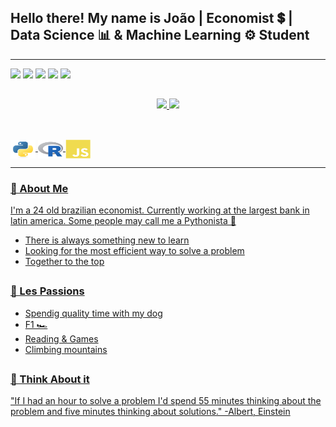 ## Hello there! My name is João | Economist 💲 | Data Science 📊 & Machine Learning ⚙️ Student 
------

 
<div> 
  <a href="https://www.linkedin.com/in/jpdarocha98" target="_blank"><img src="https://img.shields.io/badge/-LinkedIn-%230077B5?style=for-the-badge&logo=linkedin&logoColor=white" target="_blank"></a>
 <a href = "mailto:jp.darocha98@gmail.com"><img src="https://img.shields.io/badge/-Gmail-%23333?style=for-the-badge&logo=gmail&logoColor=white" target="_blank"></a>
  <a href="https://discord.gg/669456902714949652" target="_blank"><img src="https://img.shields.io/badge/Discord-7289DA?style=for-the-badge&logo=discord&logoColor=white" target="_blank"></a>
  <a href="https://instagram.com/soojoao" target="_blank"><img src="https://img.shields.io/badge/-Instagram-%23E4405F?style=for-the-badge&logo=instagram&logoColor=white" target="_blank"></a>
 <a href="https://twitter.com/Snake_sempai" target="_blank"><img src="https://img.shields.io/badge/Twitter-1DA1F2?style=for-the-badge&logo=twitter&logoColor=white" target="_blank"></a>
  
</div>
  
##

  <div align="center">
  <a href="https://github.com/jotapeds">
  <img height="125em" src="https://github-readme-stats.vercel.app/api?username=jotapeds&show_icons=true&theme=dracula&include_all_commits=true&count_private=true"/>
  <img height="125em" src="https://github-readme-stats.vercel.app/api/top-langs/?username=jotapeds&layout=compact&langs_count=7&theme=dracula"/>
 
</div>
  
##
  
<div style="display: inline_block"><br>
  <img align="center" alt="jpds-Python" height="30" width="40" src="https://raw.githubusercontent.com/devicons/devicon/master/icons/python/python-original.svg">
  <img align="center" alt="jpds-R" height="30" width="40" src="https://raw.githubusercontent.com/devicons/devicon/master/icons/r/r-original.svg">
  <img align="center" alt="jpds-Js" height="30" width="40" src="https://raw.githubusercontent.com/devicons/devicon/master/icons/javascript/javascript-plain.svg">
 

</div>
  
-------

 
 ### 🤫 About Me 
   
   
 I'm a 24 old brazilian economist. Currently working at the largest bank in latin america. Some people may call me a Pythonista 🐍
 - There is always something new to learn
 - Looking for the most efficient way to solve a problem
 - Together to the top

##

 ### 🥰 Les Passions
 - Spendig quality time with my dog 
 - F1 🏎
 - Reading & Games
 - Climbing mountains
 
##

### 🤯 Think About it

"If I had an hour to solve a problem I'd spend 55 minutes thinking about the problem and five minutes thinking about solutions."
                                                                                                              -Albert, Einstein
 
 


